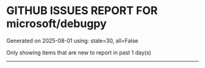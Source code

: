 
# GITHUB ISSUES REPORT FOR microsoft/debugpy


Generated on 2025-08-01 using: stale=30, all=False


Only showing items that are new to report in past 1 day(s)


---




















